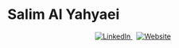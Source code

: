 # Salim Al Yahyaei

<p align="center">
  <a href="https://www.linkedin.com/in/yahyaei/" target="_blank">
    <img src="https://img.shields.io/badge/LinkedIn-0A66C2?style=for-the-badge&logo=linkedin&logoColor=white" alt="LinkedIn">
  </a>
  &nbsp;
  <a href="https://yahyaei.net" target="_blank">
    <img src="https://img.shields.io/badge/yahyaei.net-111827?style=for-the-badge&logo=googlechrome&logoColor=white" alt="Website">
  </a>
</p>
